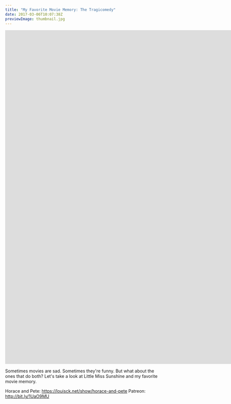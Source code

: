 ```yaml
---
title: "My Favorite Movie Memory: The Tragicomedy"
date: 2017-03-06T10:07:38Z
previewImage: thumbnail.jpg
---
```


<iframe width="1920" height="1080" src="https://www.youtube.com/embed/1iwgrtFkZ0M" frameborder="0" allow="accelerometer; autoplay; clipboard-write; encrypted-media; gyroscope; picture-in-picture" allowfullscreen></iframe>

Sometimes movies are sad. Sometimes they're funny. But what about the ones that do both? Let's take a look at Little Miss Sunshine and my favorite movie memory.

Horace and Pete: https://louisck.net/show/horace-and-pete
Patreon: http://bit.ly/1UaO9MU